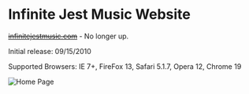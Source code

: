 # Infinite Jest Music Website

~~[infinitejestmusic.com](http://www.infinitejestmusic.com)~~ - No longer up.

Initial release: 09/15/2010

Supported Browsers: IE 7+, FireFox 13, Safari 5.1.7, Opera 12, Chrome 19

![Home Page](https://raw.githubusercontent.com/ustasb/infinite_jest_music/master/screenshot.png "Home Page")
